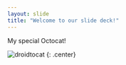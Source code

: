 ```yaml
---
layout: slide
title: "Welcome to our slide deck!"
---
```


My special Octocat!

![droidtocat](https://octodex.github.com/images/droidtocat.png)
{: .center}
